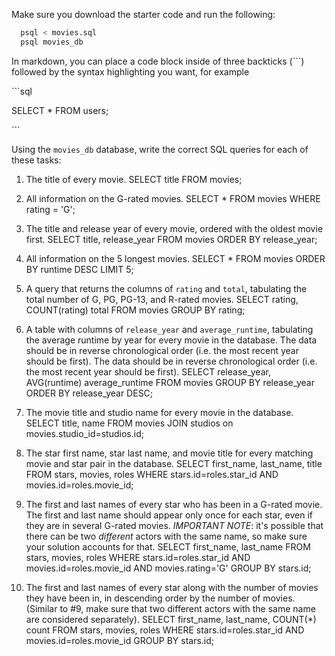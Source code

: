 Make sure you download the starter code and run the following:

```sh
  psql < movies.sql
  psql movies_db
```

In markdown, you can place a code block inside of three backticks (```) followed by the syntax highlighting you want, for example

\```sql

SELECT \* FROM users;

\```

Using the `movies_db` database, write the correct SQL queries for each of these tasks:

1.  The title of every movie. 
SELECT title FROM movies;

2.  All information on the G-rated movies. 
SELECT * FROM movies WHERE rating = 'G';

3.  The title and release year of every movie, ordered with the
    oldest movie first.
SELECT title, release_year FROM movies ORDER BY release_year;
    
4.  All information on the 5 longest movies.
SELECT * FROM movies ORDER BY runtime DESC LIMIT 5;

5.  A query that returns the columns of `rating` and `total`, tabulating the total number of G, PG, PG-13, and R-rated movies.
    SELECT rating, COUNT(rating) total FROM movies GROUP BY rating;

6.  A table with columns of `release_year` and `average_runtime`,
    tabulating the average runtime by year for every movie in the database. The data should be in reverse chronological order (i.e. the most recent year should be first).
The data should be in reverse chronological order (i.e. the most recent year should be first). SELECT release_year, AVG(runtime) average_runtime FROM movies GROUP BY release_year ORDER BY release_year DESC;

7.  The movie title and studio name for every movie in the
    database.
SELECT title, name FROM movies JOIN studios on movies.studio_id=studios.id;

8.  The star first name, star last name, and movie title for every
    matching movie and star pair in the database.
SELECT first_name, last_name, title FROM stars, movies, roles WHERE stars.id=roles.star_id AND movies.id=roles.movie_id;

9.  The first and last names of every star who has been in a G-rated movie. The first and last name should appear only once for each star, even if they are in several G-rated movies. *IMPORTANT NOTE*: it's possible that there can be two *different* actors with the same name, so make sure your solution accounts for that.
    SELECT first_name, last_name FROM stars, movies, roles WHERE stars.id=roles.star_id AND movies.id=roles.movie_id AND movies.rating='G' GROUP BY stars.id;

10. The first and last names of every star along with the number
    of movies they have been in, in descending order by the number of movies. (Similar to #9, make sure
    that two different actors with the same name are considered separately).
SELECT first_name, last_name, COUNT(*) count FROM stars, movies, roles WHERE stars.id=roles.star_id AND movies.id=roles.movie_id GROUP BY stars.id;
